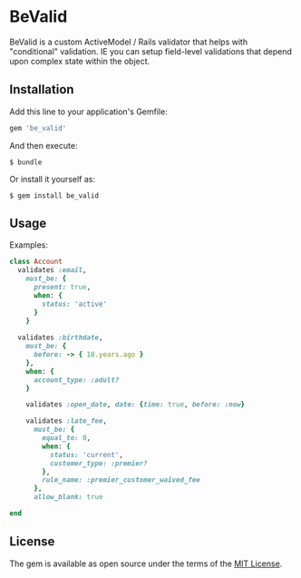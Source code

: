 # BeValid

BeValid is a custom ActiveModel / Rails validator that helps with "conditional" validation. IE you can setup field-level validations that depend
upon complex state within the object.

## Installation

Add this line to your application's Gemfile:

```ruby
gem 'be_valid'
```

And then execute:

    $ bundle

Or install it yourself as:

    $ gem install be_valid

## Usage

Examples:

```ruby
class Account
  validates :email, 
    must_be: {
      present: true,
      when: {
        status: 'active'
      }
    }
 
  validates :birthdate,
    must_be: {
      before: -> { 18.years.ago }
    },
    when: {
      account_type: :adult?
    }

    validates :open_date, date: {time: true, before: :now}

    validates :late_fee,
      must_be: { 
        equal_to: 0,
        when: { 
          status: 'current',
          customer_type: :premier? 
        },
        rule_name: :premier_customer_waived_fee
      },
      allow_blank: true

end
```

## License

The gem is available as open source under the terms of the [MIT License](https://opensource.org/licenses/MIT).
